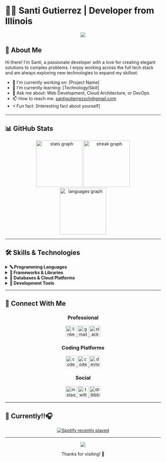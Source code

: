 # 👨‍💻 Santi Gutierrez | Developer from Illinois

<div align="center">
  <img src="https://readme-typing-svg.herokuapp.com/?lines=Full-Stack+Developer;UI/UX+Enthusiast;Open+Source+Contributor&font=Fira%20Code&center=true&width=380&height=50">
</div>

## 🚀 About Me

Hi there! I'm Santi, a passionate developer with a love for creating elegant solutions to complex problems. I enjoy working across the full tech stack and am always exploring new technologies to expand my skillset.

- 🔭 I'm currently working on: [Project Name]
- 🌱 I'm currently learning: [Technology/Skill]
- 💬 Ask me about: Web Development, Cloud Architecture, or DevOps
- 📫 How to reach me: santigutierrezsch@gmail.com
- ⚡ Fun fact: [Interesting fact about yourself]

---

## 📊 GitHub Stats

<div align="center">
  <img src="https://github-readme-stats.vercel.app/api?username=santigutierrezsch&hide_title=false&hide_rank=false&show_icons=true&include_all_commits=true&count_private=true&disable_animations=false&theme=dracula&locale=en&hide_border=false" height="150" alt="stats graph" />
  <img src="https://streak-stats.demolab.com?user=santigutierrezsch&locale=en&mode=daily&theme=dracula&hide_border=false&border_radius=5" height="150" alt="streak graph" />
</div>

<div align="center">
  <img src="https://github-readme-stats.vercel.app/api/top-langs?username=santigutierrezsch&locale=en&hide_title=false&layout=compact&card_width=320&langs_count=5&theme=dracula&hide_border=false" height="150" alt="languages graph" />
</div>

---
<!--
## 💼 Featured Projects

<div align="center">
  <a href="[Project URL]">
    <img src="https://github-readme-stats.vercel.app/api/pin/?username=santigutierrezsch&repo=[repo-name]&theme=dracula" />
  </a>
  <a href="[Project URL]">
    <img src="https://github-readme-stats.vercel.app/api/pin/?username=santigutierrezsch&repo=[repo-name]&theme=dracula" />
  </a>
</div>

<div align="center">
  <a href="[Project URL]">
    <img src="https://github-readme-stats.vercel.app/api/pin/?username=santigutierrezsch&repo=[repo-name]&theme=dracula" />
  </a>
  <a href="[Project URL]">
    <img src="https://github-readme-stats.vercel.app/api/pin/?username=santigutierrezsch&repo=[repo-name]&theme=dracula" />
  </a>
</div>

---
-->
## 🛠️ Skills & Technologies

<details>
  <summary><b>🔤 Programming Languages</b></summary>
  <br/>
  <div align="left">
    <img src="https://skillicons.dev/icons?i=js,ts,html,css,python,php,ruby,java,cs,swift,kotlin,go,rust" />
  </div>
</details>

<details>
  <summary><b>🧰 Frameworks & Libraries</b></summary>
  <br/>
  <div align="left">
    <img src="https://skillicons.dev/icons?i=react,angular,vue,nextjs,jquery,bootstrap,tailwind,sass,redux,nodejs,django,flask,fastapi" />
  </div>
</details>

<details>
  <summary><b>💾 Databases & Cloud Platforms</b></summary>
  <br/>
  <div align="left">
    <img src="https://skillicons.dev/icons?i=mysql,postgres,sqlite,mongodb,firebase,graphql,aws,gcp,azure,heroku" />
  </div>
</details>

<details>
  <summary><b>🔧 Development Tools</b></summary>
  <br/>
  <div align="left">
    <img src="https://skillicons.dev/icons?i=git,github,gitlab,docker,kubernetes,npm,yarn,vscode,visualstudio" />
  </div>
</details>

---

## 📱 Connect With Me

<div align="center">
  <h3>Professional</h3>
  <a href="https://www.linkedin.com/in/santiago-gutierrez-95478a342/" target="_blank">
    <img src="https://img.shields.io/static/v1?message=LinkedIn&logo=linkedin&label=&color=0077B5&logoColor=white&labelColor=&style=for-the-badge" height="35" alt="linkedin logo" />
  </a>
  <a href="mailto:santigutierrezsch@gmail.com" target="_blank">
    <img src="https://img.shields.io/static/v1?message=Gmail&logo=gmail&label=&color=D14836&logoColor=white&labelColor=&style=for-the-badge" height="35" alt="gmail logo" />
  </a>
  <a href="https://stackoverflow.com/users/30188177/santiago-gutierrez" target="_blank">
    <img src="https://img.shields.io/static/v1?message=Stackoverflow&logo=stackoverflow&label=&color=FE7A16&logoColor=white&labelColor=&style=for-the-badge" height="35" alt="stackoverflow logo" />
  </a>
  
  <h3>Coding Platforms</h3>
  <a href="https://codepen.io/santigutierrezsch" target="_blank">
    <img src="https://img.shields.io/static/v1?message=Codepen&logo=codepen&label=&color=000000&logoColor=white&labelColor=&style=for-the-badge" height="35" alt="codepen logo" />
  </a>
  <a href="https://codesandbox.io/u/santigutierrezsch" target="_blank">
    <img src="https://img.shields.io/static/v1?message=Codesandbox&logo=codesandbox&label=&color=040404&logoColor=DBDBDB&labelColor=&style=for-the-badge" height="35" alt="codesandbox logo" />
  </a>
  <a href="https://dev.to/santigutierrezsch" target="_blank">
    <img src="https://img.shields.io/static/v1?message=dev.to&logo=dev.to&label=&color=0A0A0A&logoColor=white&labelColor=&style=for-the-badge" height="35" alt="devto logo" />
  </a>
  
  <h3>Social</h3>
  <a href="https://www.instagram.com/sgutierrezsch/" target="_blank">
    <img src="https://img.shields.io/static/v1?message=Instagram&logo=instagram&label=&color=E4405F&logoColor=white&labelColor=&style=for-the-badge" height="35" alt="instagram logo" />
  </a>
  <a href="https://x.com/sgutierrezsch" target="_blank">
    <img src="https://img.shields.io/static/v1?message=Twitter&logo=twitter&label=&color=1DA1F2&logoColor=white&labelColor=&style=for-the-badge" height="35" alt="twitter logo" />
  </a>
  <a href="https://dribbble.com/santigutierrezsch" target="_blank">
    <img src="https://img.shields.io/static/v1?message=Dribbble&logo=dribbble&label=&color=EA4C89&logoColor=white&labelColor=&style=for-the-badge" height="35" alt="dribbble logo" />
  </a>
</div>

---

## 🎵 Currently‼️🎧

<div align="center">
  <a href="https://open.spotify.com/user/31w5g6yrzthlwmy7x7olnspaw5qu">
    <img src="https://spotify-recently-played-readme.vercel.app/api?user=31w5g6yrzthlwmy7x7olnspaw5qu&count=5" alt="Spotify recently played" />
  </a>
</div>

---

<div align="center">
  <img src="https://profile-counter.glitch.me/santigutierrezsch/count.svg?" />
  <p>Thanks for visiting! 👋</p>
</div>
